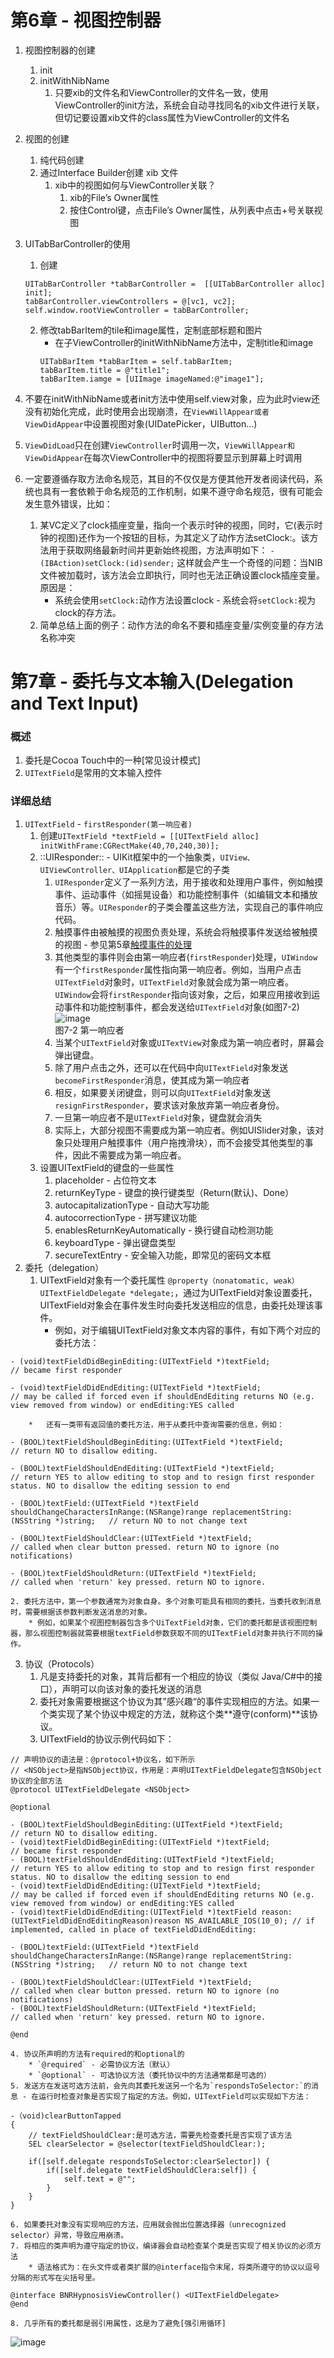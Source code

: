 # 第6章 - 视图控制器
1. 视图控制器的创建
	1. init
	2. initWithNibName
		1. 只要xib的文件名和ViewController的文件名一致，使用ViewController的init方法，系统会自动寻找同名的xib文件进行关联，但切记要设置xib文件的class属性为ViewController的文件名
2. 视图的创建
	1. 纯代码创建
	2. 通过Interface Builder创建 xib 文件
		1. xib中的视图如何与ViewController关联？
			1. xib的File’s Owner属性
			2. 按住Control键，点击File’s Owner属性，从列表中点击+号关联视图
3. UITabBarController的使用
	1. 创建
	```
	UITabBarController *tabBarController =  [[UITabBarController alloc] init];
	tabBarController.viewControllers = @[vc1, vc2];
	self.window.rootViewController = tabBarController;
	```
	2. 修改tabBarItem的tile和image属性，定制底部标题和图片  
		* 在子ViewController的initWithNibName方法中，定制title和image
		```
		UITabBarItem *tabBarItem = self.tabBarItem;
		tabBarItem.title = @"title1";
		tabBarItem.iamge = [UIImage imageNamed:@"image1"];
		```

4. 不要在initWithNibName或者init方法中使用self.view对象，应为此时view还没有初始化完成，此时使用会出现崩溃，在`ViewWillAppear或者ViewDidAppear`中设置视图对象(UIDatePicker，UIButton…)
5. `ViewDidLoad`只在创建`ViewController`时调用一次，`ViewWillAppear和ViewDidAppear`在每次ViewController中的视图将要显示到屏幕上时调用
6. 一定要遵循存取方法命名规范，其目的不仅仅是方便其他开发者阅读代码，系统也具有一套依赖于命名规范的工作机制，如果不遵守命名规范，很有可能会发生意外错误，比如：
	1. 某VC定义了clock插座变量，指向一个表示时钟的视图，同时，它(表示时钟的视图)还作为一个按钮的目标，为其定义了动作方法setClock:。该方法用于获取网络最新时间并更新始终视图，方法声明如下：
	`- (IBAction)setClock:(id)sender;`
	这样就会产生一个奇怪的问题：当NIB文件被加载时，该方法会立即执行，同时也无法正确设置clock插座变量。原因是：
		* 系统会使用`setClock:`动作方法设置clock - 系统会将`setClock:`视为clock的存方法。
	2. 简单总结上面的例子：动作方法的命名不要和插座变量/实例变量的存方法名称冲突

# 第7章 - 委托与文本输入(Delegation and Text Input)
### 概述
1. 委托是Cocoa Touch中的一种[常见设计模式]
2. `UITextField`是常用的文本输入控件

### 详细总结
1. `UITextField` - `firstResponder(第一响应者)`
	1. 创建`UITextField *textField = [[UITextField alloc] initWithFrame:CGRectMake(40,70,240,30)];`
	2.  ::UIResponder:: - UIKit框架中的一个抽象类，`UIView、UIViewController、UIApplication`都是它的子类
		1. `UIResponder`定义了一系列方法，用于接收和处理用户事件，例如触摸事件、运动事件（如摇晃设备）和功能控制事件（如编辑文本和播放音乐）等。`UIResponder`的子类会覆盖这些方法，实现自己的事件响应代码。
		2. 触摸事件由被触摸的视图负责处理，系统会将触摸事件发送给被触摸的视图 - 参见第5章[触摸事件的处理](bear://x-callback-url/open-note?id=ED55DAB3-CA95-4815-AB73-3965FD0841AF-299-0000F5AAD8AD50A7)
		3. 其他类型的事件则会由第一响应者(`firstResponder`)处理，`UIWindow`有一个`firstResponder`属性指向第一响应者。例如，当用户点击`UITextField`对象时，`UITextField`对象就会成为第一响应者。`UIWindow`会将`firstResponder`指向该对象，之后，如果应用接收到运动事件和功能控制事件，都会发送给`UITextField`对象(如图7-2)  
![image](https://github.com/muyanbiao/iOS_programming_4ed_bnr/blob/master/Resources/firstResponder.png)  
					图7-2  第一响应者				
		4. 当某个`UITextField`对象或`UITextView`对象成为第一响应者时，屏幕会弹出键盘。
		5. 除了用户点击之外，还可以在代码中向`UITextField`对象发送`becomeFirstResponder`消息，使其成为第一响应者
		6. 相反，如果要关闭键盘，则可以向`UITextField`对象发送`resignFirstResponder`，要求该对象放弃第一响应者身份。
		7. 一旦第一响应者不是`UITextField`对象，键盘就会消失
		8. 实际上，大部分视图不需要成为第一响应者。例如UISlider对象，该对象只处理用户触摸事件（用户拖拽滑块），而不会接受其他类型的事件，因此不需要成为第一响应者。
	3. 设置UITextField的键盘的一些属性
		1. placeholder - 占位符文本
		2. returnKeyType - 键盘的换行键类型（Return(默认)、Done）
		3. autocapitalizationType - 自动大写功能
		4. autocorrectionType - 拼写建议功能
		5. enablesReturnKeyAutomatically - 换行键自动检测功能
		6. keyboardType - 弹出键盘类型
		7. secureTextEntry - 安全输入功能，即常见的密码文本框
2. 委托（delegation）
	1. UITextField对象有一个委托属性	`@property（nonatomatic, weak）UITextFieldDelegate *delegate;`，通过为UITextField对象设置委托，UITextField对象会在事件发生时向委托发送相应的信息，由委托处理该事件。
		* 例如，对于编辑UITextField对象文本内容的事件，有如下两个对应的委托方法：
```
- (void)textFieldDidBeginEditing:(UITextField *)textField;           // became first responder

- (void)textFieldDidEndEditing:(UITextField *)textField;             // may be called if forced even if shouldEndEditing returns NO (e.g. view removed from window) or endEditing:YES called	
```
		* 	还有一类带有返回值的委托方法，用于从委托中查询需要的信息，例如：
```
- (BOOL)textFieldShouldBeginEditing:(UITextField *)textField;        // return NO to disallow editing.

- (BOOL)textFieldShouldEndEditing:(UITextField *)textField;          // return YES to allow editing to stop and to resign first responder status. NO to disallow the editing session to end

- (BOOL)textField:(UITextField *)textField shouldChangeCharactersInRange:(NSRange)range replacementString:(NSString *)string;   // return NO to not change text

- (BOOL)textFieldShouldClear:(UITextField *)textField;               // called when clear button pressed. return NO to ignore (no notifications)

- (BOOL)textFieldShouldReturn:(UITextField *)textField;              // called when 'return' key pressed. return NO to ignore.
```
	2. 委托方法中，第一个参数通常为对象自身。多个对象可能具有相同的委托，当委托收到消息时，需要根据该参数判断发送消息的对象。
		* 例如，如果某个视图控制器包含多个UiTextField对象，它们的委托都是该视图控制器，那么视图控制器就需要根据textField参数获取不同的UITextField对象并执行不同的操作。
3. 协议（Protocols）
	1. 凡是支持委托的对象，其背后都有一个相应的协议（类似 Java/C#中的接口），声明可以向该对象的委托发送的消息
	2. 委托对象需要根据这个协议为其”感兴趣“的事件实现相应的方法。如果一个类实现了某个协议中规定的方法，就称这个类**遵守(conform)**该协议。
	3. UITextField的协议示例代码如下：
```
// 声明协议的语法是：@protocol+协议名，如下所示
// <NSObject>是指NSObject协议，作用是：声明UITextFieldDelegate包含NSObject协议的全部方法
@protocol UITextFieldDelegate <NSObject>

@optional

- (BOOL)textFieldShouldBeginEditing:(UITextField *)textField;        // return NO to disallow editing.
- (void)textFieldDidBeginEditing:(UITextField *)textField;           // became first responder
- (BOOL)textFieldShouldEndEditing:(UITextField *)textField;          // return YES to allow editing to stop and to resign first responder status. NO to disallow the editing session to end
- (void)textFieldDidEndEditing:(UITextField *)textField;             // may be called if forced even if shouldEndEditing returns NO (e.g. view removed from window) or endEditing:YES called
- (void)textFieldDidEndEditing:(UITextField *)textField reason:(UITextFieldDidEndEditingReason)reason NS_AVAILABLE_IOS(10_0); // if implemented, called in place of textFieldDidEndEditing:

- (BOOL)textField:(UITextField *)textField shouldChangeCharactersInRange:(NSRange)range replacementString:(NSString *)string;   // return NO to not change text

- (BOOL)textFieldShouldClear:(UITextField *)textField;               // called when clear button pressed. return NO to ignore (no notifications)
- (BOOL)textFieldShouldReturn:(UITextField *)textField;              // called when 'return' key pressed. return NO to ignore.

@end	
```
	4. 协议所声明的方法有required的和optional的
		* `@required` - 必需协议方法（默认）
		* `@optional` - 可选协议方法（委托协议中的方法通常都是可选的）
	5. 发送方在发送可选方法前，会先向其委托发送另一个名为`respondsToSelector:`的消息 - 在运行时检查对象是否实现了指定的方法。例如，UITextField可以实现如下方法：
```
-（void)clearButtonTapped
{
	// textFieldShouldClear:是可选方法，需要先检查委托是否实现了该方法
	SEL clearSelector = @selector(textFieldShouldClear:);
	
	if([self.delegate respondsToSelector:clearSelector]) {
		if([self.delegate textFieldShouldClera:self]) {
			self.text = @"";
		}
	}
}	
```
	6. 如果委托对象没有实现响应的方法，应用就会抛出位置选择器（unrecognized selector）异常，导致应用崩溃。
	7. 将相应的类声明为遵守指定的协议，编译器会自动检查某个类是否实现了相关协议的必须方法
		* 语法格式为：在头文件或者类扩展的@interface指令末尾，将类所遵守的协议以逗号分隔的形式写在尖括号里。
```
@interface BNRHypnosisViewController() <UITextFieldDelegate> 
@end
```
	8. 几乎所有的委托都是弱引用属性，这是为了避免[强引用循环]
![image](https://github.com/muyanbiao/iOS_programming_4ed_bnr/blob/master/Resources/weakDelegate.png)


